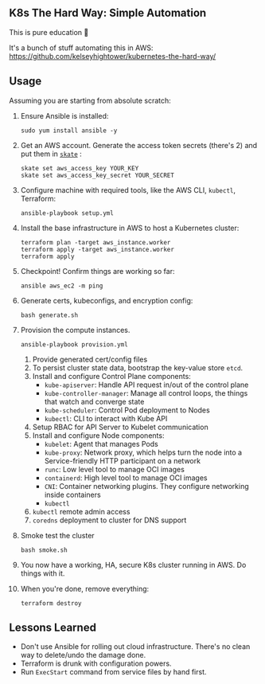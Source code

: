 ## K8s The Hard Way: Simple Automation
This is pure education :school:

It's a bunch of stuff automating this in AWS: https://github.com/kelseyhightower/kubernetes-the-hard-way/

## Usage
Assuming you are starting from absolute scratch:
1. Ensure Ansible is installed:

       sudo yum install ansible -y
2. Get an AWS account. Generate the access token secrets (there's 2) and put them in [`skate`](https://github.com/charmbracelet/skate) :

       skate set aws_access_key YOUR_KEY
       skate set aws_access_key_secret YOUR_SECRET
3. Configure machine with required tools, like the AWS CLI, `kubectl`, Terraform:

       ansible-playbook setup.yml

4. Install the base infrastructure in AWS to host a Kubernetes cluster:

       terraform plan -target aws_instance.worker
       terraform apply -target aws_instance.worker
       terraform apply

5. Checkpoint! Confirm things are working so far:

       ansible aws_ec2 -m ping

6. Generate certs, kubeconfigs, and encryption config:

       bash generate.sh

7. Provision the compute instances.

       ansible-playbook provision.yml
   1. Provide generated cert/config files
   2. To persist cluster state data, bootstrap the key-value store `etcd`.
   3. Install and configure Control Plane components:
      - `kube-apiserver`: Handle API request in/out of the control plane
      - `kube-controller-manager`: Manage all control loops, the things that watch and converge state
      - `kube-scheduler`: Control Pod deployment to Nodes
      - `kubectl`: CLI to interact with Kube API
   4. Setup RBAC for API Server to Kubelet communication
   5. Install and configure Node components:
      - `kubelet`: Agent that manages Pods
      - `kube-proxy`: Network proxy, which helps turn the node into a Service-friendly HTTP participant on a network
      - `runc`: Low level tool to manage OCI images
      - `containerd`: High level tool to manage OCI images
      - `CNI`: Container networking plugins. They configure networking inside containers
      - `kubectl`
   6. `kubectl` remote admin access
   7. `coredns` deployment to cluster for DNS support

8. Smoke test the cluster

       bash smoke.sh

9. You now have a working, HA, secure K8s cluster running in AWS. Do things with it.
10. When you're done, remove everything:

        terraform destroy

## Lessons Learned
- Don't use Ansible for rolling out cloud infrastructure. There's no clean way to delete/undo the damage done.
- Terraform is drunk with configuration powers.
- Run `ExecStart` command from service files by hand first.
